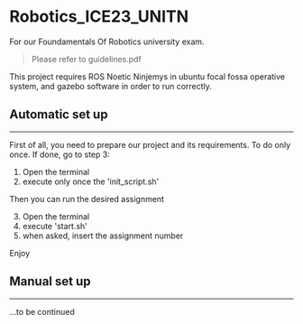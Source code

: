 # Robotics_ICE23_UNITN
For our Foundamentals Of Robotics university exam.
> Please refer to guidelines.pdf

This project requires ROS Noetic Ninjemys
in ubuntu focal fossa operative system, and
gazebo software in order to run correctly.

## Automatic set up
----------------------------
First of all, you need to prepare our project
and its requirements. To do only once.
If done, go to step 3:

1. Open the terminal
2. execute only once the 'init_script.sh'

Then you can run the desired assignment

3. Open the terminal
4. execute 'start.sh'
5. when asked, insert the assignment number

Enjoy

## Manual set up
----------------------------
 ...to be continued
